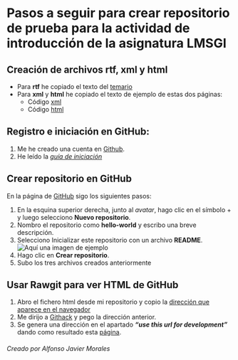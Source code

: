 # Pasos a seguir para crear repositorio de prueba para la actividad de introducción de la asignatura LMSGI
## Creación de archivos rtf, xml y html
* Para **rtf** he copiado el texto del [temario](http://fpadistancia.caib.es/mod/page/view.php?id=70944)
* Para **xml** y **html** he copiado el texto de ejemplo de estas dos páginas:
  * Código [xml](https://www.w3schools.com/xml/)
  * Código [html](https://www.w3schools.com/html/)

## Registro e iniciación en GitHub:
1. Me he creado una cuenta en [Github][github].
2. He leído la _[guía de iniciación](https://guides.github.com/activities/hello-world/)_

## Crear repositorio en GitHub
En la página de [GitHub][github] sigo los siguientes pasos:
1.	En la esquina superior derecha, junto al _avatar_, hago clic en el símbolo \+ y luego selecciono **Nuevo repositorio**.
2.	Nombro el repositorio como **hello-world** y escribo una breve descripción.
3.	Selecciono Inicializar este repositorio con un archivo **README**.
![Aquí una imagen de ejemplo](https://guides.github.com/activities/hello-world/create-new-repo.png)
5.	Hago clic en **Crear repositorio**.
6.	Subo los tres archivos creados anteriormente

## Usar Rawgit para ver HTML de GitHub
1.	Abro el fichero html desde mi repositorio y copio la [dirección que aparece en el navegador](https://github.com/osments/hello-world/blob/master/codi%20HTML.html)
2.	Me dirijo a [Githack](https://raw.githack.com/) y pego la dirección anterior.
3.	Se genera una dirección en el apartado **_“use this url for development”_** dando como resultado esta [página](https://raw.githack.com/osments/hello-world/master/codi%20HTML.html).


###### Creado por Alfonso Javier Morales


[github]: https://github.com/

